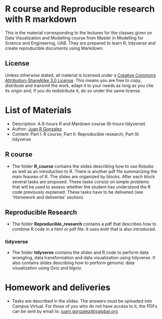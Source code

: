 # R course and Reproducible research with R markdown

This is the material corresponding to the lectures for the classes given on Data Visualization and Modelling course from Master in Modelling for Science and Engineering, UAB. They are prepared to learn R, tidyverse and create reproducible documents using Markdown.

## License
 
Unless otherwise stated, all material is licensed under a
[Creative Commons Attribution-ShareAlike 3.0 License](http://creativecommons.org/licenses/by-sa/3.0/).
This means you are free to copy, distribute and transmit the work,
adapt it to your needs as long as you cite its origin and, if you do
redistribute it, do so under the same license.

# List of Materials

- Description: A 8-hours R and Mardown course (6-hours tidyverse)
- Author: [Juan R Gonzalez](https://github.com/isglobal-brge/) 
- Content: Part I: R course; Part II: Reproducible research; Part III: tidyverse


## R course

- The folder **R_course** contains the slides describing how to use Rstudio as well as an introduction to R. There is another pdf file summarizing the main feaures of R. The slides are organized by blocks. After each block several tasks are proposed. These tasks consist on simple problems that will be used to assess whether the student has understood the R code previously explained. These tasks have to be delivered (see 'Homework and deliveries' section). 

## Reproducible Research

- The folder **Reproducible_research** contains a pdf that describes how to combine R code in a html or pdf file. It uses _knitr_ that is also introduced.

### tidyverse

- The folder **tidyverse** contains the slides and R code to perform data wrangling, data transformation and data visualization using tidyverse. It also contains slides describing how to perform genomic data visualization using Gviz and bigviz. 

# Homework and deliveries

- Tasks are described in the slides. The answers must be uploaded into Campus Virtual. For those of you who do not have access to it, the PDFs can be sent by email to: juanr.gonzalez@isglobal.org
